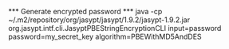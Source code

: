 *** Generate encrypted password ***
java -cp ~/.m2/repository/org/jasypt/jasypt/1.9.2/jasypt-1.9.2.jar  org.jasypt.intf.cli.JasyptPBEStringEncryptionCLI input=password password=my_secret_key algorithm=PBEWithMD5AndDES
